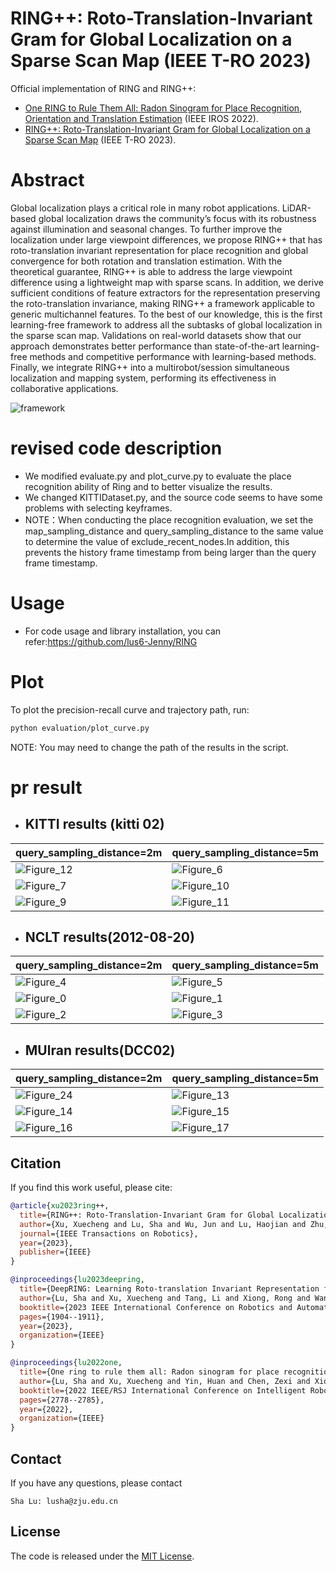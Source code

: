 # RING++: Roto-Translation-Invariant Gram for Global Localization on a Sparse Scan Map (IEEE T-RO 2023)
Official implementation of RING and RING++:
* [One RING to Rule Them All: Radon Sinogram for Place Recognition, Orientation and Translation Estimation](https://ieeexplore.ieee.org/document/9981308) (IEEE IROS 2022).
* [RING++: Roto-Translation-Invariant Gram for Global Localization on a Sparse Scan Map](https://ieeexplore.ieee.org/document/10224330) (IEEE T-RO 2023).

# Abstract
Global localization plays a critical role in many robot applications. LiDAR-based global localization draws the community’s focus with its robustness against illumination and seasonal changes. To further improve the localization under large viewpoint differences, we propose RING++ that has roto-translation invariant representation for place recognition and global convergence for both rotation and translation estimation. With the theoretical guarantee, RING++ is able to address the large viewpoint difference using a lightweight map with sparse scans. In addition, we derive sufficient conditions of feature extractors for the representation preserving the roto-translation invariance, making RING++ a framework applicable to generic multichannel features. To the best of our knowledge, this is the first learning-free framework to address all the subtasks of global localization in the sparse scan map. Validations on real-world datasets show that our approach demonstrates better performance than state-of-the-art learning-free methods and competitive performance with learning-based methods. Finally, we integrate RING++ into a multirobot/session simultaneous localization and mapping system, performing its effectiveness in collaborative applications.

![framework](imgs/framework.png)
# revised code description
- We modified evaluate.py and plot_curve.py to evaluate the place recognition ability of Ring and to better visualize the results.
- We changed KITTIDataset.py, and the source code seems to have some problems with selecting keyframes.
- NOTE：When conducting the place recognition evaluation, we set the map_sampling_distance and query_sampling_distance to the same value to determine the value of exclude_recent_nodes.In addition, this prevents the history frame timestamp from being larger than the query frame timestamp.
# Usage
- For code usage and library installation, you can refer:https://github.com/lus6-Jenny/RING
# Plot
To plot the precision-recall curve and trajectory path, run:
```bash
python evaluation/plot_curve.py 
```
NOTE: You may need to change the path of the results in the script.
# pr result
 - ## KITTI results (kitti 02)
|                                query_sampling_distance=2m    |          query_sampling_distance=5m                          |    
| ------------------------------------------------------------ | ------------------------------------------------------------ | 
|![Figure_12](https://github.com/user-attachments/assets/e5b19d9b-34d5-4722-8394-ab05cf253888)| ![Figure_6](https://github.com/user-attachments/assets/cab5e76f-a3ca-4ebb-89fe-eb8babcdb661) |
|![Figure_7](https://github.com/user-attachments/assets/a098c71f-7569-4b3c-87c9-70bfd74240dc) | ![Figure_10](https://github.com/user-attachments/assets/bfe0dcdb-b4f0-45be-bce6-f71afe3e9652)|
|![Figure_9](https://github.com/user-attachments/assets/13b74873-8dff-46f2-b7e5-ff6a548ad406)|![Figure_11](https://github.com/user-attachments/assets/1b68a19a-98e5-4cbf-8a9e-728fb159351c)|

 - ## NCLT results(2012-08-20)
|                                   query_sampling_distance=2m |    query_sampling_distance=5m                                |            
| ------------------------------------------------------------ | ------------------------------------------------------------ | 
|![Figure_4](https://github.com/user-attachments/assets/644aa40c-20b7-4008-9d06-c288447cbb29)| ![Figure_5](https://github.com/user-attachments/assets/b5f1c4e5-8000-47ab-9bd1-13bf2c865a23)|
|![Figure_0](https://github.com/user-attachments/assets/f6b76a66-a6ad-472f-af2a-c537b3fe49d1)|![Figure_1](https://github.com/user-attachments/assets/8ea8a52a-b75a-4ac6-bdd5-f304c5b185c5) |
|![Figure_2](https://github.com/user-attachments/assets/9e79f3d9-a4cf-478c-a05e-b859aed2ae9a)| ![Figure_3](https://github.com/user-attachments/assets/3f3cd4c3-06d9-4695-9e66-10011fe6e02a)|
 - ## MUlran results(DCC02)
|                                   query_sampling_distance=2m |    query_sampling_distance=5m                                |            
| ------------------------------------------------------------ | ------------------------------------------------------------ | 
|![Figure_24](https://github.com/user-attachments/assets/283b0555-e4e0-483e-8e88-24e00e54fde2)|![Figure_13](https://github.com/user-attachments/assets/f04ee11c-2ea0-4f57-8c7a-1f25488a5fe7)|
|![Figure_14](https://github.com/user-attachments/assets/8df08481-bf18-441a-b97d-b3c32e8a7fb8)|![Figure_15](https://github.com/user-attachments/assets/a27302d8-df21-4c1f-94d8-8d2ddb2eee1c)|
|![Figure_16](https://github.com/user-attachments/assets/95f8facc-2515-434b-a570-5a5edb356600)| ![Figure_17](https://github.com/user-attachments/assets/81531d08-f3ee-45a1-bf80-1ffdf230c408)|
## Citation
If you find this work useful, please cite:
```bibtex
@article{xu2023ring++,
  title={RING++: Roto-Translation-Invariant Gram for Global Localization on a Sparse Scan Map},
  author={Xu, Xuecheng and Lu, Sha and Wu, Jun and Lu, Haojian and Zhu, Qiuguo and Liao, Yiyi and Xiong, Rong and Wang, Yue},
  journal={IEEE Transactions on Robotics},
  year={2023},
  publisher={IEEE}
}
```
```bibtex
@inproceedings{lu2023deepring,
  title={DeepRING: Learning Roto-translation Invariant Representation for LiDAR based Place Recognition},
  author={Lu, Sha and Xu, Xuecheng and Tang, Li and Xiong, Rong and Wang, Yue},
  booktitle={2023 IEEE International Conference on Robotics and Automation (ICRA)},
  pages={1904--1911},
  year={2023},
  organization={IEEE}
}
```
```bibtex
@inproceedings{lu2022one,
  title={One ring to rule them all: Radon sinogram for place recognition, orientation and translation estimation},
  author={Lu, Sha and Xu, Xuecheng and Yin, Huan and Chen, Zexi and Xiong, Rong and Wang, Yue},
  booktitle={2022 IEEE/RSJ International Conference on Intelligent Robots and Systems (IROS)},
  pages={2778--2785},
  year={2022},
  organization={IEEE}
}
```

## Contact
If you have any questions, please contact
```
Sha Lu: lusha@zju.edu.cn
```

## License
The code is released under the [MIT License](https://opensource.org/license/mit/).
